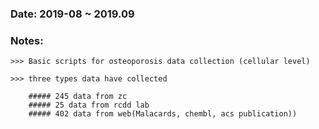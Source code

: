 ### Date: 2019-08 ~ 2019.09

### Notes:

    >>> Basic scripts for osteoporosis data collection (cellular level)
    
    >>> three types data have collected 
    
        ##### 245 data from zc
        ##### 25 data from rcdd lab
        ##### 402 data from web(Malacards, chembl, acs publication))

